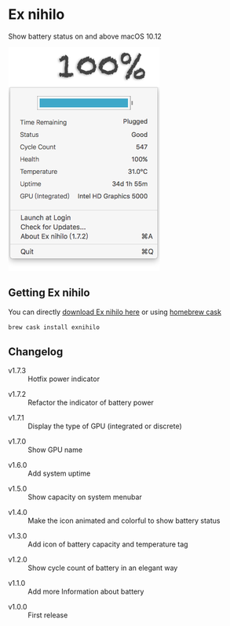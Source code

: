 # Ex nihilo

Show battery status on and above macOS 10.12

![Screenshot][1]

## Getting Ex nihilo

You can directly [download Ex nihilo here][2] or using [homebrew cask][3]

```sh
brew cask install exnihilo
```

## Changelog

<dl>
  <dt>v1.7.3</dt>
  <dd>Hotfix power indicator</dd>
</dl>
<dl>
  <dt>v1.7.2</dt>
  <dd>Refactor the indicator of battery power</dd>
</dl>
<dl>
  <dt>v1.7.1</dt>
  <dd>Display the type of GPU (integrated or discrete)</dd>
</dl>
<dl>
  <dt>v1.7.0</dt>
  <dd>Show GPU name</dd>
</dl>
<dl>
  <dt>v1.6.0</dt>
  <dd>Add system uptime</dd>
</dl>
<dl>
  <dt>v1.5.0</dt>
  <dd>Show capacity on system menubar</dd>
</dl>
<dl>
  <dt>v1.4.0</dt>
  <dd>Make the icon animated and colorful to show battery status</dd>
</dl>
<dl>
  <dt>v1.3.0</dt>
  <dd>Add icon of battery capacity and temperature tag</dd>
</dl>
<dl>
  <dt>v1.2.0</dt>
  <dd>Show cycle count of battery in an elegant way</dd>
</dl>
<dl>
  <dt>v1.1.0</dt>
  <dd>Add more Information about battery</dd>
</dl>
<dl>
  <dt>v1.0.0</dt>
  <dd>First release</dd>
</dl>

[1]: https://github.com/Vayn/ex-nihilo/blob/master/release/Screenshot.png?raw=true
[2]: https://github.com/Vayn/ex-nihilo/releases/latest
[3]: https://github.com/caskroom/homebrew-cask
